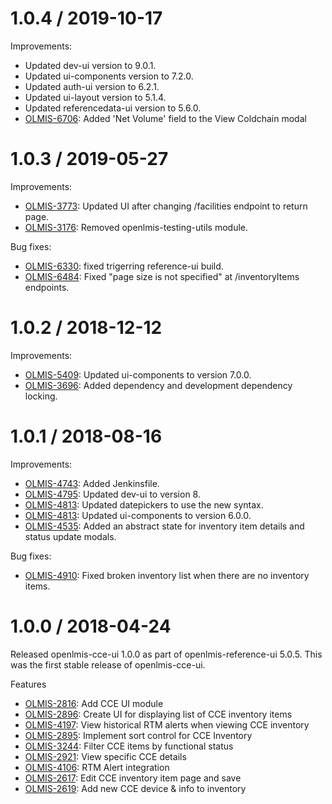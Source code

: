 1.0.4 / 2019-10-17
==================

Improvements:
* Updated dev-ui version to 9.0.1.
* Updated ui-components version to 7.2.0.
* Updated auth-ui version to 6.2.1.
* Updated ui-layout version to 5.1.4.
* Updated referencedata-ui version to 5.6.0.
* [OLMIS-6706](https://openlmis.atlassian.net/browse/OLMIS-6706): Added 'Net Volume' field to the View Coldchain modal

1.0.3 / 2019-05-27
==================

Improvements:
* [OLMIS-3773](https://openlmis.atlassian.net/browse/OLMIS-3773): Updated UI after changing /facilities endpoint to return page.
* [OLMIS-3176](https://openlmis.atlassian.net/browse/OLMIS-3176): Removed openlmis-testing-utils module.

Bug fixes:
* [OLMIS-6330](https://openlmis.atlassian.net/browse/OLMIS-6330): fixed trigerring reference-ui build.
* [OLMIS-6484](https://openlmis.atlassian.net/browse/OLMIS-6484): Fixed "page size is not specified" at /inventoryItems endpoints.

1.0.2 / 2018-12-12
==================

Improvements:
* [OLMIS-5409](https://openlmis.atlassian.net/browse/OLMIS-5409): Updated ui-components to version 7.0.0.
* [OLMIS-3696](https://openlmis.atlassian.net/browse/OLMIS-3696): Added dependency and development dependency locking.

1.0.1 / 2018-08-16
==================

Improvements:
* [OLMIS-4743](https://openlmis.atlassian.net/browse/OLMIS-4743): Added Jenkinsfile.
* [OLMIS-4795](https://openlmis.atlassian.net/browse/OLMIS-4795): Updated dev-ui to version 8.
* [OLMIS-4813](https://openlmis.atlassian.net/browse/OLMIS-4813): Updated datepickers to use the new syntax.
* [OLMIS-4813](https://openlmis.atlassian.net/browse/OLMIS-4813): Updated ui-components to version 6.0.0.
* [OLMIS-4535](https://openlmis.atlassian.net/browse/OLMIS-4535): Added an abstract state for inventory item details and status update modals.

Bug fixes:
* [OLMIS-4910](https://openlmis.atlassian.net/browse/OLMIS-4910): Fixed broken inventory list when there are no inventory items.

1.0.0 / 2018-04-24
==================

Released openlmis-cce-ui 1.0.0 as part of openlmis-reference-ui 5.0.5. This was the first stable release of openlmis-cce-ui.

Features
* [OLMIS-2816](https://openlmis.atlassian.net/browse/OLMIS-2816): Add CCE UI module
* [OLMIS-2896](https://openlmis.atlassian.net/browse/OLMIS-2896): Create UI for displaying list of CCE inventory items
* [OLMIS-4197](https://openlmis.atlassian.net/browse/OLMIS-4197): View historical RTM alerts when viewing CCE inventory
* [OLMIS-2895](https://openlmis.atlassian.net/browse/OLMIS-2895): Implement sort control for CCE Inventory
* [OLMIS-3244](https://openlmis.atlassian.net/browse/OLMIS-3244): Filter CCE items by functional status
* [OLMIS-2921](https://openlmis.atlassian.net/browse/OLMIS-2921): View specific CCE details
* [OLMIS-4106](https://openlmis.atlassian.net/browse/OLMIS-4106): RTM Alert integration
* [OLMIS-2617](https://openlmis.atlassian.net/browse/OLMIS-2617): Edit CCE inventory item page and save
* [OLMIS-2619](https://openlmis.atlassian.net/browse/OLMIS-2619): Add new CCE device & info to inventory
